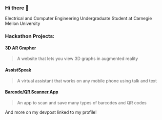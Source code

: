 ### Hi there 👋

Electrical and Computer Engineering Undergraduate Student at Carnegie Mellon University

### Hackathon Projects:

#### [3D AR Grapher](https://github.com/fetf/3D-AR-Grapher)
> A website that lets you view 3D graphs in augmented reality

#### [AssistSpeak](https://github.com/fetf/AssistSpeak)
> A virtual assistant that works on any mobile phone using talk and text

#### [Barcode/QR Scanner App](https://github.com/fetf/Barcode-QR-Scanner)
> An app to scan and save many types of barcodes and QR codes

And more on my devpost linked to my profile!
<!--
**RichardSba/RichardSba** is a ✨ _special_ ✨ repository because its `README.md` (this file) appears on your GitHub profile.

Here are some ideas to get you started:

- 🔭 I’m currently working on ...
- 🌱 I’m currently learning ...
- 👯 I’m looking to collaborate on ...
- 🤔 I’m looking for help with ...
- 💬 Ask me about ...
- 📫 How to reach me: ...
- 😄 Pronouns: ...
- ⚡ Fun fact: ...
-->
